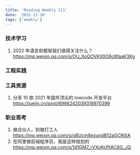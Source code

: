 ```yaml
---
title: 'Reading Weekly 111'
date: '2022-11-20'
tags: ['weekly']
---
```


### 技术学习

1. 2022 年语言和框架我们值得关注什么？ https://mp.weixin.qq.com/s/OU_XoQOVK00O9c8faaK3Kg

### 工程实践

### 工具资源

1. 分享 10 款 2021 年国外顶尖的 lowcode 开发平台 https://juejin.cn/post/6966242039318970399

### 职业思考

1. 做合伙人，别做打工人 https://mp.weixin.qq.com/s/oBUcm8ezurqlB12aGCRiSA
2. 在阿里做前端程序员，我是这样规划的 https://mp.weixin.qq.com/s/1d1GM7_rVXoKcPtAC8G_JQ
